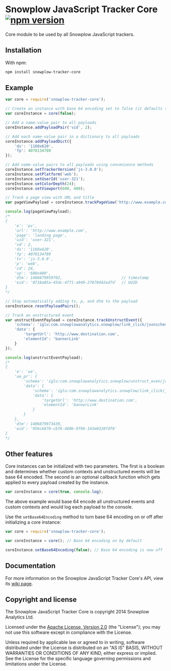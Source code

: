 # Snowplow JavaScript Tracker Core [![npm version][npm-image]][npm-url]

Core module to be used by all Snowplow JavaScript trackers.

## Installation

With npm:

```bash
npm install snowplow-tracker-core
```

## Example

```js
var core = require('snowplow-tracker-core');

// Create an instance with base 64 encoding set to false (it defaults to true)
var coreInstance = core(false);

// Add a name-value pair to all payloads
coreInstance.addPayloadPair('vid', 2);

// Add each name-value pair in a dictionary to all payloads
coreInstance.addPayloadDict({
	'ds': '1160x620',
	'fp': 4070134789
});

// Add name-value pairs to all payloads using convenience methods
coreInstance.setTrackerVersion('js-3.0.0');
coreInstance.setPlatform('web');
coreInstance.setUserId('user-321');
coreInstance.setColorDepth(24);
coreInstance.setViewport(600, 400);

// Track a page view with URL and title
var pageViewPayload = coreInstance.trackPageView('http://www.example.com', 'landing page');

console.log(pageViewPayload);
/*
{
	'e': 'pv',
	'url': 'http://www.example.com',
	'page': 'landing page',
	'uid': 'user-321',
	'vd': 2,
	'ds': '1160x620',	
	'fp': 4070134789
	'tv': 'js-3.0.0',
	'p': 'web',
	'cd': 24,
	'vp': '600x400',
	'dtm': 1406879959702,                          // timestamp
	'eid': '0718a85a-45dc-4f71-a949-27870442ed7d'  // UUID
}
*/

// Stop automatically adding tv, p, and dtm to the payload
coreInstance.resetPayloadPairs();

// Track an unstructured event
var unstructEventPayload = coreInstance.trackUnstructEvent({
	'schema': 'iglu:com.snowplowanalytics.snowplow/link_click/jsonschema/1-0-0',
	'data': {
		'targetUrl': 'http://www.destination.com',
		'elementId': 'bannerLink'
	}
});

console.log(unstructEventPayload);
/*
{
	'e': 'ue',
	'ue_pr': {
		'schema': 'iglu:com.snowplowanalytics.snowplow/unstruct_even/jsonschema/1-0-0',
		'data': {
			'schema': 'iglu:com.snowplowanalytics.snowplow/link_click/jsonschema/1-0-0',
			'data': {
				'targetUrl': 'http://www.destination.com',
				'elementId': 'bannerLink'
			}
		}
	},
	'dtm': 1406879973439,
	'eid': '956c6670-cbf6-460b-9f96-143e0320fdf6'
}
*/
```

## Other features

Core instances can be initialized with two parameters. The first is a boolean and determines whether custom contexts and unstructured events will be base 64 encoded. The second is an optional callback function which gets applied to every payload created by the instance.

```js
var coreInstance = core(true, console.log);
```

The above example would base 64 encode all unstructured events and custom contexts and would log each payload to the console.

Use the `setBase64Encoding` method to turn base 64 encoding on or off after initializing a core instance:

```js
var core = require('snowplow-tracker-core');

var coreInstance = core(); // Base 64 encoding on by default

coreInstance.setBase64Encoding(false); // Base 64 encoding is now off
```

## Documentation

For more information on the Snowplow JavaScript Tracker Core's API, view its [wiki page][wiki].

## Copyright and license

The Snowplow JavaScript Tracker Core is copyright 2014 Snowplow Analytics Ltd.

Licensed under the [Apache License, Version 2.0][apache-license] (the "License");
you may not use this software except in compliance with the License.

Unless required by applicable law or agreed to in writing, software
distributed under the License is distributed on an "AS IS" BASIS,
WITHOUT WARRANTIES OR CONDITIONS OF ANY KIND, either express or implied.
See the License for the specific language governing permissions and
limitations under the License.

[apache-license]: http://www.apache.org/licenses/LICENSE-2.0

[npm-url]: http://badge.fury.io/js/snowplow-tracker-core
[npm-image]: https://badge.fury.io/js/snowplow-tracker-core.svg
[wiki]: https://github.com/snowplow/snowplow/wiki/Javascript-Tracker-Core
